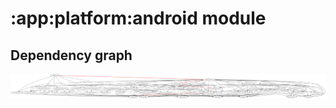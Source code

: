 # :app:platform:android module
## Dependency graph
![Dependency graph](../../../docs/images/graphs/dep_graph_app_platform_android.svg)
